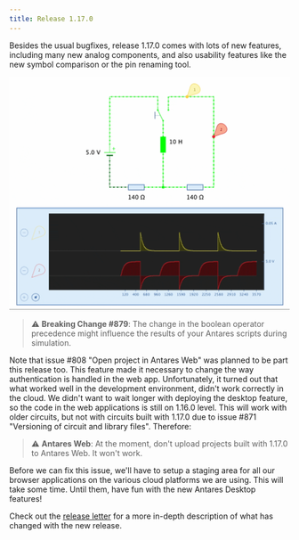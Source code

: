 ```yaml
---
title: Release 1.17.0
---
```


Besides the usual bugfixes, release 1.17.0 comes with lots of new features, including many new analog components, and also usability features like the new symbol comparison or the pin renaming tool.

![Coil](/assets/images/posts/coil.gif)

> :warning: **Breaking Change #879**: The change in the boolean operator precedence might influence the results of your Antares scripts during simulation.

Note that issue #808 "Open project in Antares Web" was planned to be part this release too. This feature made it necessary to change the way authentication is handled in the web app. Unfortunately, it turned out that what worked well in the development environment, didn't work correctly in the cloud. We didn't want to wait longer with deploying the desktop feature, so the code in the web applications is still on 1.16.0 level. This will work with older circuits, but not with circuits built with 1.17.0 due to issue #871 "Versioning of circuit and library files". Therefore:

> :warning: **Antares Web**: At the moment, don't upload projects built with 1.17.0 to Antares Web. It won't work.

Before we can fix this issue, we'll have to setup a staging area for all our browser applications on the various cloud platforms we are using. This will take some time. Until them, have fun with the new Antares Desktop features!

Check out the [release letter](/docs/releases/release-1.17.0/index.html) for a more in-depth description of what has changed with the new release.
